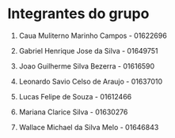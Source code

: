 
# Integrantes do grupo

1. Caua Muliterno Marinho Campos - 01622696

2. Gabriel Henrique Jose da Silva - 01649751

3. Joao Guilherme Silva Bezerra - 01616590

4. Leonardo Savio Celso de Araujo - 01637010

5. Lucas Felipe de Souza - 01612466

6. Mariana Clarice Silva - 01630276

7. Wallace Michael da Silva Melo - 01646843